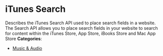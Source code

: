 # iTunes Search


Describes the iTunes Search API used to place search fields in a website. The Search API allows you to place search fields in your website to search for content within the iTunes Store, App Store, iBooks Store and Mac App Store
**Categories**:

- [Music & Audio](https://github/awesome-apis/awesome-apis#music-and-audio)



